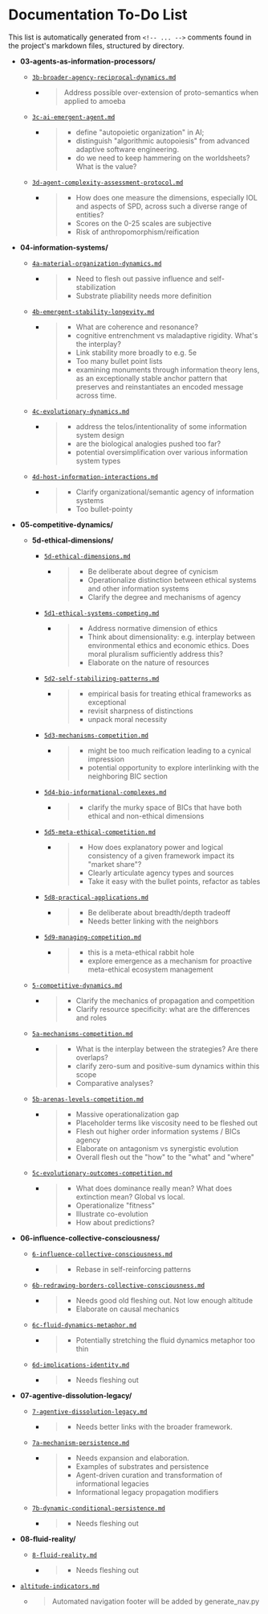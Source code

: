 # Documentation To-Do List

This list is automatically generated from `<!-- ... -->` comments found in the project's markdown files, structured by directory.

- **03-agents-as-information-processors/**
    - [`3b-broader-agency-reciprocal-dynamics.md`](docs/03-agents-as-information-processors/3b-broader-agency-reciprocal-dynamics.md)
        - > Address possible over-extension of proto-semantics when applied to amoeba

    - [`3c-ai-emergent-agent.md`](docs/03-agents-as-information-processors/3c-ai-emergent-agent.md)
        - > - define "autopoietic organization" in AI;
          > - distinguish "algorithmic autopoiesis" from advanced adaptive software engineering.
          > - do we need to keep hammering on the worldsheets? What is the value?

    - [`3d-agent-complexity-assessment-protocol.md`](docs/03-agents-as-information-processors/3d-agent-complexity-assessment-protocol.md)
        - > - How does one measure the dimensions, especially IOL and aspects of SPD, across such a diverse range of entities?
          > - Scores on the 0-25 scales are subjective
          > - Risk of anthropomorphism/reification

- **04-information-systems/**
    - [`4a-material-organization-dynamics.md`](docs/04-information-systems/4a-material-organization-dynamics.md)
        - > - Need to flesh out passive influence and self-stabilization
          > - Substrate pliability needs more definition

    - [`4b-emergent-stability-longevity.md`](docs/04-information-systems/4b-emergent-stability-longevity.md)
        - > - What are coherence and resonance?
          > - cognitive entrenchment vs maladaptive rigidity. What's the interplay?
          > - Link stability more broadly to e.g. 5e
          > - Too many bullet point lists
          > - examining monuments through information theory lens, as an exceptionally stable anchor pattern that preserves and reinstantiates an encoded message across time.

    - [`4c-evolutionary-dynamics.md`](docs/04-information-systems/4c-evolutionary-dynamics.md)
        - > - address the telos/intentionality of some information system design
          > - are the biological analogies pushed too far?
          > - potential oversimplification over various information system types

    - [`4d-host-information-interactions.md`](docs/04-information-systems/4d-host-information-interactions.md)
        - > - Clarify organizational/semantic agency of information systems
          > - Too bullet-pointy

- **05-competitive-dynamics/**
    - **5d-ethical-dimensions/**
        - [`5d-ethical-dimensions.md`](docs/05-competitive-dynamics/5d-ethical-dimensions/5d-ethical-dimensions.md)
            - > - Be deliberate about degree of cynicism
              > - Operationalize distinction between ethical systems and other information systems
              > - Clarify the degree and mechanisms of agency

        - [`5d1-ethical-systems-competing.md`](docs/05-competitive-dynamics/5d-ethical-dimensions/5d1-ethical-systems-competing.md)
            - > - Address normative dimension of ethics
              > - Think about dimensionality: e.g. interplay between environmental ethics and economic ethics. Does moral pluralism sufficiently address this?
              > - Elaborate on the nature of resources

        - [`5d2-self-stabilizing-patterns.md`](docs/05-competitive-dynamics/5d-ethical-dimensions/5d2-self-stabilizing-patterns.md)
            - > - empirical basis for treating ethical frameworks as exceptional
              > - revisit sharpness of distinctions
              > - unpack moral necessity

        - [`5d3-mechanisms-competition.md`](docs/05-competitive-dynamics/5d-ethical-dimensions/5d3-mechanisms-competition.md)
            - > - might be too much reification leading to a cynical impression
              > - potential opportunity to explore interlinking with the neighboring BIC section

        - [`5d4-bio-informational-complexes.md`](docs/05-competitive-dynamics/5d-ethical-dimensions/5d4-bio-informational-complexes.md)
            - > - clarify the murky space of BICs that have both ethical and non-ethical dimensions

        - [`5d5-meta-ethical-competition.md`](docs/05-competitive-dynamics/5d-ethical-dimensions/5d5-meta-ethical-competition.md)
            - > - How does explanatory power and logical consistency of a given framework impact its "market share"?
              > - Clearly articulate agency types and sources
              > - Take it easy with the bullet points, refactor as tables

        - [`5d8-practical-applications.md`](docs/05-competitive-dynamics/5d-ethical-dimensions/5d8-practical-applications.md)
            - > - Be deliberate about breadth/depth tradeoff
              > - Needs better linking with the neighbors

        - [`5d9-managing-competition.md`](docs/05-competitive-dynamics/5d-ethical-dimensions/5d9-managing-competition.md)
            - > - this is a meta-ethical rabbit hole
              > - explore emergence as a mechanism for proactive meta-ethical ecosystem management

    - [`5-competitive-dynamics.md`](docs/05-competitive-dynamics/5-competitive-dynamics.md)
        - > - Clarify the mechanics of propagation and competition
          > - Clarify resource specificity: what are the differences and roles

    - [`5a-mechanisms-competition.md`](docs/05-competitive-dynamics/5a-mechanisms-competition.md)
        - > - What is the interplay between the strategies? Are there overlaps?
          > - clarify zero-sum and positive-sum dynamics within this scope
          > - Comparative analyses?

    - [`5b-arenas-levels-competition.md`](docs/05-competitive-dynamics/5b-arenas-levels-competition.md)
        - > - Massive operationalization gap
          > - Placeholder terms like viscosity need to be fleshed out
          > - Flesh out higher order information systems / BICs agency
          > - Elaborate on antagonism vs synergistic evolution
          > - Overall flesh out the "how" to the "what" and "where"

    - [`5c-evolutionary-outcomes-competition.md`](docs/05-competitive-dynamics/5c-evolutionary-outcomes-competition.md)
        - > - What does dominance really mean? What does extinction mean? Global vs local.
          > - Operationalize "fitness"
          > - Illustrate co-evolution
          > - How about predictions?

- **06-influence-collective-consciousness/**
    - [`6-influence-collective-consciousness.md`](docs/06-influence-collective-consciousness/6-influence-collective-consciousness.md)
        - > - Rebase in self-reinforcing patterns

    - [`6b-redrawing-borders-collective-consciousness.md`](docs/06-influence-collective-consciousness/6b-redrawing-borders-collective-consciousness.md)
        - > - Needs good old fleshing out. Not low enough altitude
          > - Elaborate on causal mechanics

    - [`6c-fluid-dynamics-metaphor.md`](docs/06-influence-collective-consciousness/6c-fluid-dynamics-metaphor.md)
        - > - Potentially stretching the fluid dynamics metaphor too thin

    - [`6d-implications-identity.md`](docs/06-influence-collective-consciousness/6d-implications-identity.md)
        - > - Needs fleshing out

- **07-agentive-dissolution-legacy/**
    - [`7-agentive-dissolution-legacy.md`](docs/07-agentive-dissolution-legacy/7-agentive-dissolution-legacy.md)
        - > - Needs better links with the broader framework.

    - [`7a-mechanism-persistence.md`](docs/07-agentive-dissolution-legacy/7a-mechanism-persistence.md)
        - > - Needs expansion and elaboration.
          > - Examples of substrates and persistence
          > - Agent-driven curation and transformation of informational legacies
          > - Informational legacy propagation modifiers

    - [`7b-dynamic-conditional-persistence.md`](docs/07-agentive-dissolution-legacy/7b-dynamic-conditional-persistence.md)
        - > - Needs fleshing out

- **08-fluid-reality/**
    - [`8-fluid-reality.md`](docs/08-fluid-reality/8-fluid-reality.md)
        - > - Needs fleshing out

- [`altitude-indicators.md`](docs/altitude-indicators.md)
    - > Automated navigation footer will be added by generate_nav.py

